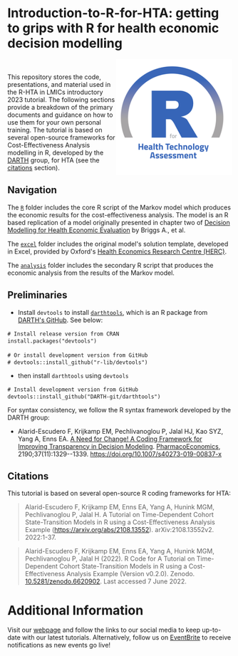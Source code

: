 # Introduction-to-R-for-HTA: getting to grips with R for health economic decision modelling

<img src="figs/logo.png" width="260" align="right" />
<br/>

This repository stores the code, presentations, and material used in the R-HTA in LMICs introductory 2023 tutorial. The following sections provide a breakdown of the primary documents and guidance on how to use them for your own personal training. The tutorial is based on several open-source frameworks for Cost-Effectiveness Analysis modelling in R, developed by the [DARTH](https://darthworkgroup.com) group, for HTA (see the [citations](https://github.com/R-HTA-in-LMICs/Introduction-to-R-for-HTA-2023#citations) section).

## Navigation

The [`R`](https://github.com/R-HTA-in-LMICs/Introduction-to-R-for-HTA-2023/tree/main/R) folder includes the core R script of the Markov model which produces the economic results for the cost-effectiveness analysis. The model is an R based replication of a model originally presented in chapter two of [Decision Modelling for Health Economic Evaluation](https://www.herc.ox.ac.uk/downloads/decision-modelling-for-health-economic-evaluation) by Briggs A., et al.

The [`excel`](https://github.com/R-HTA-in-LMICs/Introduction-to-R-for-HTA-2023/tree/main/excel) folder includes the original model's solution template, developed in Excel, provided by Oxford's [Health Economics Research Centre (HERC)](https://www.herc.ox.ac.uk/downloads/decision-modelling-for-health-economic-evaluation).

The [`analysis`](https://github.com/R-HTA-in-LMICs/Introduction-to-R-for-HTA-2023/tree/main/analysis) folder includes the secondary R script that produces the economic analysis from the results of the Markov model.

## Preliminaries

-  Install `devtools` to install [`darthtools`](https://github.com/DARTH-git/darthtools), which is an R package from [DARTH's GitHub](https://github.com/DARTH-git). See below:

```{r, eval=FALSE}
# Install release version from CRAN
install.packages("devtools")

# Or install development version from GitHub
# devtools::install_github("r-lib/devtools")
```

- then install `darthtools` using `devtools`

```{r, eval=FALSE}
# Install development version from GitHub
devtools::install_github("DARTH-git/darthtools")
```

For syntax consistency, we follow the R syntax framework developed by the DARTH group:
-   Alarid-Escudero F, Krijkamp EM, Pechlivanoglou P, Jalal HJ, Kao SYZ, Yang A, Enns EA. [A Need for Change! A Coding Framework for Improving Transparency in Decision Modeling](https://link.springer.com/article/10.1007/s40273-019-00837-x). [PharmacoEconomics](https://www.springer.com/journal/40273), 2190;37(11):1329--1339. <https://doi.org/10.1007/s40273-019-00837-x>

## Citations

This tutorial is based on several open-source R coding frameworks for HTA:

> Alarid-Escudero F, Krijkamp EM, Enns EA, Yang A, Hunink MGM, Pechlivanoglou P, Jalal H. A Tutorial on Time-Dependent Cohort State-Transition Models in R using a Cost-Effectiveness Analysis Example (<https://arxiv.org/abs/2108.13552>). arXiv:2108.13552v2. 2022:1-37.

> Alarid-Escudero F, Krijkamp EM, Enns EA, Yang A, Hunink MGM, Pechlivanoglou P, Jalal H (2022). R Code for A Tutorial on Time-Dependent Cohort State-Transition Models in R using a Cost-Effectiveness Analysis Example (Version v0.2.0). Zenodo. [10.5281/zenodo.6620902](https://www.doi.org/10.5281/zenodo.6620902). Last accessed 7 June 2022.

# Additional Information

Visit our [webpage](https://r-hta-in-lmics.github.io/) and follow the links to our social media to keep up-to-date with our latest tutorials. Alternatively, follow us on [EventBrite](https://www.eventbrite.co.uk/o/r-hta-in-lmics-46016978693) to receive notifications as new events go live!